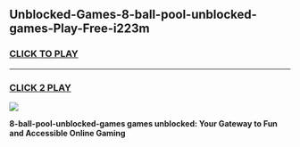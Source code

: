 
## Unblocked-Games-8-ball-pool-unblocked-games-Play-Free-i223m
<h3>
<a href="https://premium76.site?title=8-ball-pool-unblocked-games&ref=24M">CLICK TO PLAY</a></h3>
<hr>

<h3>
<a href="https://premium76.site?title=8-ball-pool-unblocked-games&ref=24M">CLICK 2 PLAY</a>
  
</h3>

<a href="https://premium76.site?title=8-ball-pool-unblocked-games&ref=24M"><img src="https://clearcache.store/games.png"></a>


**8-ball-pool-unblocked-games games unblocked: Your Gateway to Fun and Accessible Online Gaming**
